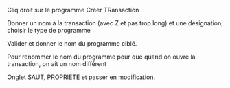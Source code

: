 Cliq droit sur le programme
Créer
TRansaction

Donner un nom à la transaction (avec Z et pas trop long) et une désignation, choisir le type de programme

Valider et donner le nom du programme ciblé.

Pour renommer le nom du programme pour que quand on ouvre la transaction, on ait un nom différent

Onglet SAUT, PROPRIETE et passer en modification.
